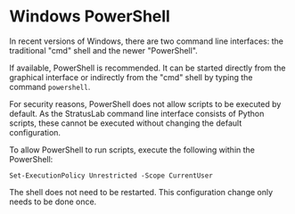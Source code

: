 
# Windows PowerShell

In recent versions of Windows, there are two command line interfaces:
the traditional "cmd" shell and the newer "PowerShell".

If available, PowerShell is recommended.  It can be started directly
from the graphical interface or indirectly from the "cmd" shell by
typing the command `powershell`.

For security reasons, PowerShell does not allow scripts to be
executed by default.  As the StratusLab command line interface
consists of Python scripts, these cannot be executed without changing
the default configuration.

To allow PowerShell to run scripts, execute the following within the
PowerShell:

    Set-ExecutionPolicy Unrestricted -Scope CurrentUser

The shell does not need to be restarted.  This configuration change
only needs to be done once.


